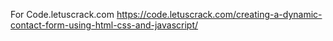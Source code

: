 For Code.letuscrack.com
https://code.letuscrack.com/creating-a-dynamic-contact-form-using-html-css-and-javascript/
